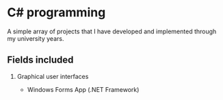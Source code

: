 # C# programming

A simple array of projects that I have developed and implemented through my university years.

## Fields included

1. Graphical user interfaces

    - Windows Forms App (.NET Framework)
